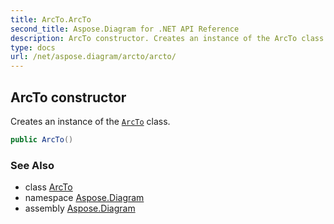 ```yaml
---
title: ArcTo.ArcTo
second_title: Aspose.Diagram for .NET API Reference
description: ArcTo constructor. Creates an instance of the ArcTo class
type: docs
url: /net/aspose.diagram/arcto/arcto/
---
```

## ArcTo constructor

Creates an instance of the [`ArcTo`](../) class.

```csharp
public ArcTo()
```

### See Also

* class [ArcTo](../)
* namespace [Aspose.Diagram](../../arcto/)
* assembly [Aspose.Diagram](../../../)


